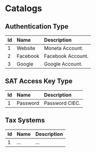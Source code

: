 # Catalogs

## Authentication Type

Id | Name | Description
:--------- | :--------- | :-----------
1 | Website | Moneta Account.
2 | Facebook | Facebook Account.
3 | Google | Google Account.





## SAT Access Key Type

Id | Name | Description
:--------- | :--------- | :-----------
1 | Password | Password CIEC.





## Tax Systems

Id | Name | Description
:--------- | :--------- | :-----------
1 | ... | ...